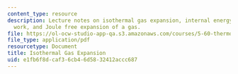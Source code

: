 ```yaml
---
content_type: resource
description: Lecture notes on isothermal gas expansion, internal energy, expansion
  work, and Joule free expansion of a gas.
file: https://ol-ocw-studio-app-qa.s3.amazonaws.com/courses/5-60-thermodynamics-kinetics-spring-2008/e1fb6f8dcaf36cb46d5832412accc687_5_60_lecture3.pdf
file_type: application/pdf
resourcetype: Document
title: Isothermal Gas Expansion
uid: e1fb6f8d-caf3-6cb4-6d58-32412accc687
---
```


